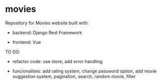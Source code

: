 # movies


Repository for Movies website built with: 

- backend: Django Rest Framework

- frontend: Vue


TO DO:

- refactor code: use store, add error handling

- funcionalities: add rating system, change password option, add movie suggestion system, pagination, search, random movie, filter

